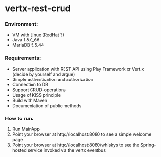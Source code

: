 # vertx-rest-crud

### Environment:
- VM with Linux (RedHat ?)
- Java 1.8.0_66
- MariaDB 5.5.44

### Requirements:
- Server application with REST API using Play Framework or Vert.x (decide by yourself and argue)    
- Simple authentication and authorization
- Connection to DB
- Support CRUD-operations
- Usage of KISS principle
- Build with Maven
- Documentation of public methods

### How to run:
1. Run MainApp
2. Point your browser at http://localhost:8080 to see a simple welcome page
3. Point your browser at http://localhost:8080/whiskys to see the Spring-hosted service invoked via the vertx eventbus
    
